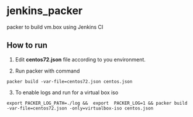 # jenkins_packer
packer to build vm.box using Jenkins CI

## How to run
1. Edit **centos72.json** file according to you environment.   

2. Run packer with command    

  ```
  packer build -var-file=centos72.json centos.json
  ```

3. To enable logs and run for a virtual box iso   

  ```
  export PACKER_LOG_PATH=./log &&  export  PACKER_LOG=1 && packer build -var-file=centos72.json -only=virtualbox-iso centos.json
  ```
